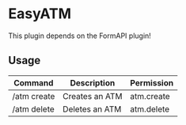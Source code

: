   # EasyATM
  
  This plugin depends on the FormAPI plugin!
  
  ## Usage
  
  | Command | Description | Permission |
  |---|---|---|
  | /atm create | Creates an ATM | atm.create |
  | /atm delete | Deletes an ATM | atm.delete |
  

